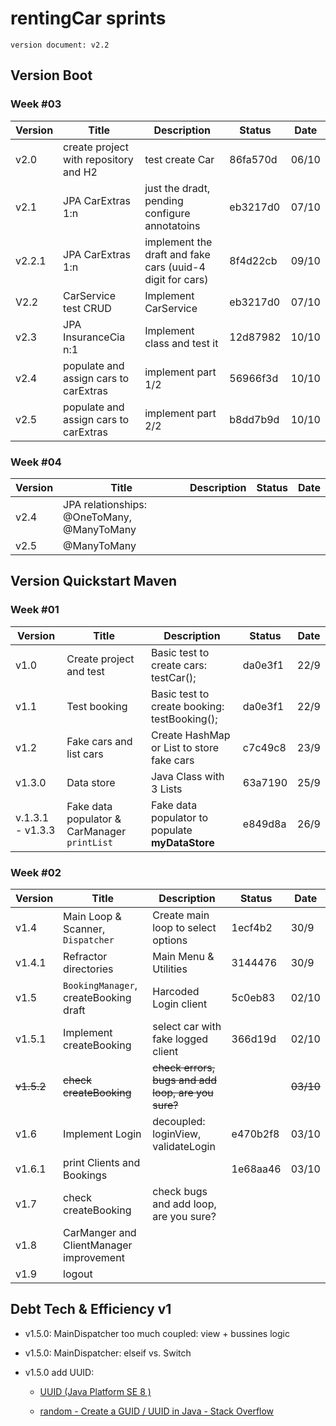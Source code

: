 # rentingCar sprints

`version document: v2.2`

## Version Boot

### Week #03

| Version | Title                                 | Description                                               | Status   | Date  |
| ------- | ------------------------------------- | --------------------------------------------------------- | -------- | ----- |
| v2.0    | create project with repository and H2 | test create Car                                           | 86fa570d | 06/10 |
| v2.1    | JPA CarExtras 1:n                     | just the dradt, pending configure annotatoins             | eb3217d0 | 07/10 |
| v2.2.1  | JPA CarExtras 1:n                     | implement the draft and fake cars (uuid-4 digit for cars) | 8f4d22cb | 09/10 |
| V2.2    | CarService test CRUD                  | Implement CarService                                      | eb3217d0 | 07/10 |
| v2.3    | JPA InsuranceCia n:1                  | Implement class and test it                               | 12d87982 | 10/10 |
| v2.4    | populate and assign cars to carExtras | implement part 1/2                                        | 56966f3d | 10/10 |
| v2.5    | populate and assign cars to carExtras | implement part 2/2                                        | b8dd7b9d | 10/10 |

### Week #04

| Version | Title                                      | Description | Status | Date |
| ------- | ------------------------------------------ | ----------- | ------ | ---- |
| v2.4    | JPA relationships: @OneToMany, @ManyToMany |             |        |      |
| v2.5    | @ManyToMany                                |             |        |      |

## Version Quickstart Maven

### Week #01

| Version          | Title                                        | Description                                      | Status  | Date |
| ---------------- | -------------------------------------------- | ------------------------------------------------ | ------- | ---- |
| v1.0             | Create project and test                      | Basic test to create cars: testCar();            | da0e3f1 | 22/9 |
| v1.1             | Test booking                                 | Basic test to create booking: testBooking();     | da0e3f1 | 22/9 |
| v1.2             | Fake cars and list cars                      | Create HashMap or List to store fake cars        | c7c49c8 | 23/9 |
| v1.3.0           | Data store                                   | Java Class with 3 Lists                          | 63a7190 | 25/9 |
| v.1.3.1 - v1.3.3 | Fake data populator & CarManager `printList` | Fake data populator to populate  **myDataStore** | e849d8a | 26/9 |

### Week #02

| Version    | Title                                   | Description                                        | Status   | Date      |
| ---------- | --------------------------------------- | -------------------------------------------------- | -------- | --------- |
| v1.4       | Main Loop & Scanner, `Dispatcher`       | Create main loop to select options                 | 1ecf4b2  | 30/9      |
| v1.4.1     | Refractor directories                   | Main Menu & Utilities                              | 3144476  | 30/9      |
| v1.5       | `BookingManager`, createBooking draft   | Harcoded Login client                              | 5c0eb83  | 02/10     |
| v1.5.1     | Implement createBooking                 | select car with fake logged client                 | 366d19d  | 02/10     |
| ~~v1.5.2~~ | ~~check createBooking~~                 | ~~check errors, bugs and add loop, are you sure?~~ |          | ~~03/10~~ |
| v1.6       | Implement Login                         | decoupled: loginView, validateLogin                | e470b2f8 | 03/10     |
| v1.6.1     | print Clients and Bookings              |                                                    | 1e68aa46 | 03/10     |
| v1.7       | check createBooking                     | check bugs and add loop, are you sure?             |          |           |
| v1.8       | CarManger and ClientManager improvement |                                                    |          |           |
| v1.9       | logout                                  |                                                    |          |           |

## Debt Tech & Efficiency v1

- v1.5.0: MainDispatcher too much coupled: view + bussines logic

- v1.5.0: MainDispatcher: elseif vs. Switch

- v1.5.0 add UUID: 
  
  - [UUID (Java Platform SE 8 )](https://docs.oracle.com/javase/8/docs/api/java/util/UUID.html)
  
  - [random - Create a GUID / UUID in Java - Stack Overflow](https://stackoverflow.com/questions/2982748/create-a-guid-uuid-in-java)

